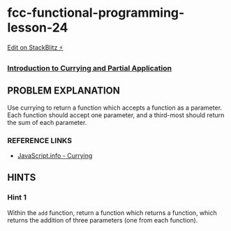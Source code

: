 # fcc-functional-programming-lesson-24

[Edit on StackBlitz ⚡️](https://stackblitz.com/edit/js-7z8pmk)

### [Introduction to Currying and Partial Application](https://www.freecodecamp.org/learn/javascript-algorithms-and-data-structures/functional-programming/introduction-to-currying-and-partial-application)

## PROBLEM EXPLANATION
Use currying to return a function which accepts a function as a parameter.  Each function should accept one parameter, and a third-most should return the sum of each parameter.

### REFERENCE LINKS
- [JavaScript.info - Currying](https://javascript.info/currying-partials)

## HINTS
### Hint 1
Within the `add` function, return a function which returns a function, which returns the addition of three parameters (one from each function).

